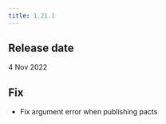 ```yaml
---
title: 1.21.1
---
```


## Release date

4 Nov 2022

## Fix

* Fix argument error when publishing pacts
